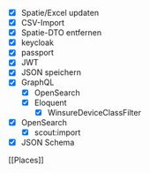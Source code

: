 - [x] Spatie/Excel updaten
- [x] CSV-Import
- [x] Spatie-DTO entfernen
- [x] keycloak
- [x] passport
- [x] JWT
- [x] JSON speichern
- [x] GraphQL
	- [x] OpenSearch
	- [x] Eloquent
		- [x] WinsureDeviceClassFilter
- [x] OpenSearch
	- [x] scout:import
- [x] JSON Schema

[[Places]]